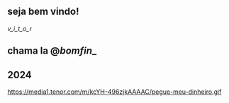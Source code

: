 ## seja bem vindo!
_v_i_t_o_r_

## chama la @___bomfin____

## 2024

https://media1.tenor.com/m/kcYH-496zjkAAAAC/pegue-meu-dinheiro.gif
